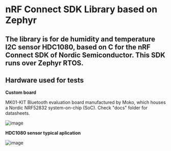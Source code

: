 # nRF Connect SDK Library based on Zephyr
The library is for de humidity and temperature I2C sensor HDC1080, based on C for the nRF Connect SDK of Nordic Semiconductor. This SDK runs over Zephyr RTOS.
---
## Hardware used for tests
**Custom board**

MK01-KIT Bluetooth evaluation board manufactured by Moko, which houses a Nordic NRF52832 system-on-chip (SoC). Check "docs" folder for datasheets.

![image](https://github.com/Fernand0177/hdc1080_nRF_Connect_SDK/assets/68255428/2884ecfa-9428-42bf-b6b5-68ffdd3badad)

**HDC1080 sensor typical aplication**

![image](https://github.com/Fernand0177/hdc1080_nRF_Connect_SDK/assets/68255428/b20820ce-2a53-4199-88ac-242f7a75a444)





